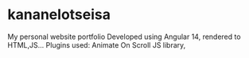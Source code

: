 # kananelotseisa
My personal website portfolio
Developed using Angular 14, rendered to HTML,JS...
Plugins used:
Animate On Scroll JS library,
